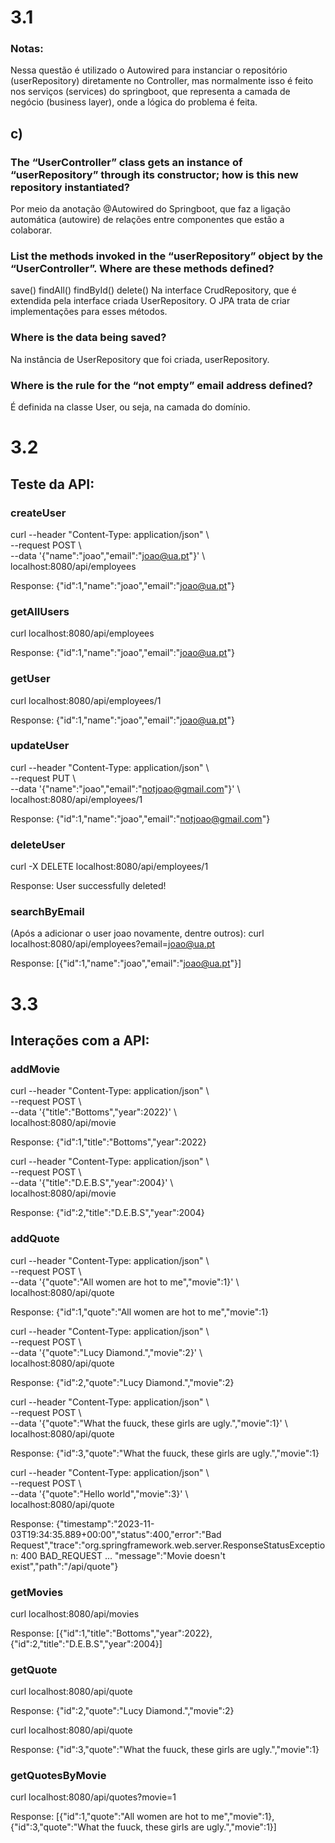 # 3.1

### Notas:
Nessa questão é utilizado o Autowired para instanciar o repositório (userRepository) diretamente no Controller, mas normalmente
isso é feito nos serviços (services) do springboot, que representa a camada de negócio (business layer), onde a lógica do problema é feita.

## c)
### The “UserController” class gets an instance of “userRepository” through its constructor; how is this new repository instantiated?
Por meio da anotação @Autowired do Springboot, que faz a ligação automática (autowire) de relações entre componentes que estão a colaborar.

### List the methods invoked in the “userRepository” object by the “UserController”. Where are these methods defined?
save()
findAll()
findById()
delete()
Na interface CrudRepository, que é extendida pela interface criada UserRepository. O JPA trata de criar implementações para esses métodos.

### Where is the data being saved?
Na instância de UserRepository que foi criada, userRepository.

### Where is the rule for the “not empty” email address defined?
É definida na classe User, ou seja, na camada do domínio.

# 3.2 

## Teste da API:
### createUser
curl --header "Content-Type: application/json" \\\
--request POST \\\
--data '{"name":"joao","email":"joao@ua.pt"}' \\\
localhost:8080/api/employees

Response: {"id":1,"name":"joao","email":"joao@ua.pt"}

### getAllUsers
curl localhost:8080/api/employees

Response: {"id":1,"name":"joao","email":"joao@ua.pt"}


### getUser
curl localhost:8080/api/employees/1

Response: {"id":1,"name":"joao","email":"joao@ua.pt"}

### updateUser
curl --header "Content-Type: application/json" \\\
--request PUT \\\
--data '{"name":"joao","email":"notjoao@gmail.com"}' \\\
localhost:8080/api/employees/1

Response: {"id":1,"name":"joao","email":"notjoao@gmail.com"}

### deleteUser
curl -X DELETE localhost:8080/api/employees/1

Response: User successfully deleted!

### searchByEmail
(Após a adicionar o user joao novamente, dentre outros):
curl localhost:8080/api/employees?email=joao@ua.pt

Response: \[{"id":1,"name":"joao","email":"joao@ua.pt"}]


# 3.3
## Interações com a API:

### addMovie
curl --header "Content-Type: application/json" \\\
--request POST \\\
--data '{"title":"Bottoms","year":2022}' \\\
localhost:8080/api/movie

Response: {"id":1,"title":"Bottoms","year":2022}

curl --header "Content-Type: application/json" \\\
--request POST \\\
--data '{"title":"D.E.B.S","year":2004}' \\\
localhost:8080/api/movie

Response: {"id":2,"title":"D.E.B.S","year":2004}

### addQuote
curl --header "Content-Type: application/json" \\\
--request POST \\\
--data '{"quote":"All women are hot to me","movie":1}' \\\
localhost:8080/api/quote

Response: {"id":1,"quote":"All women are hot to me","movie":1}

curl --header "Content-Type: application/json" \\\
--request POST \\\
--data '{"quote":"Lucy Diamond.","movie":2}' \\\
localhost:8080/api/quote

Response: {"id":2,"quote":"Lucy Diamond.","movie":2}

curl --header "Content-Type: application/json" \\\
--request POST \\\
--data '{"quote":"What the fuuck, these girls are ugly.","movie":1}' \\\
localhost:8080/api/quote

Response: {"id":3,"quote":"What the fuuck, these girls are ugly.","movie":1}

curl --header "Content-Type: application/json" \\\
--request POST \\\
--data '{"quote":"Hello world","movie":3}' \\\
localhost:8080/api/quote

Response: {"timestamp":"2023-11-03T19:34:35.889+00:00","status":400,"error":"Bad Request","trace":"org.springframework.web.server.ResponseStatusException: 400 BAD_REQUEST ... "message":"Movie doesn't exist","path":"/api/quote"}

### getMovies
curl localhost:8080/api/movies

Response: \[{"id":1,"title":"Bottoms","year":2022},{"id":2,"title":"D.E.B.S","year":2004}]

### getQuote
curl localhost:8080/api/quote

Response: {"id":2,"quote":"Lucy Diamond.","movie":2}

curl localhost:8080/api/quote

Response: {"id":3,"quote":"What the fuuck, these girls are ugly.","movie":1}

### getQuotesByMovie
curl localhost:8080/api/quotes?movie=1

Response: \[{"id":1,"quote":"All women are hot to me","movie":1},{"id":3,"quote":"What the fuuck, these girls are ugly.","movie":1}]
